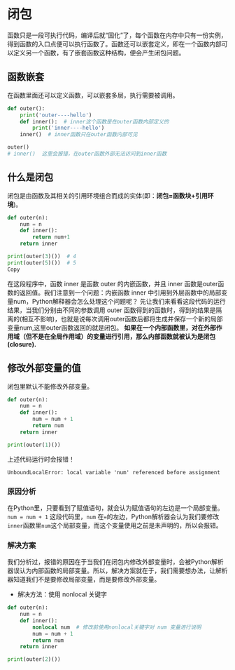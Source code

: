 # 闭包



函数只是一段可执行代码，编译后就“固化”了，每个函数在内存中只有一份实例，得到函数的入口点便可以执行函数了。函数还可以嵌套定义，即在一个函数内部可以定义另一个函数，有了嵌套函数这种结构，便会产生闭包问题。

## 函数嵌套

在函数里面还可以定义函数，可以嵌套多层，执行需要被调用。

```python
def outer():
    print('outer----hello')
    def inner():  # inner这个函数是在outer函数内部定义的
        print('inner----hello')
    inner()  # inner函数只在outer函数内部可见

outer()
# inner()  这里会报错，在outer函数外部无法访问到inner函数
```



## 什么是闭包

闭包是由函数及其相关的引用环境组合而成的实体(即：**闭包=函数块+引用环境**)。

```python
def outer(n):
    num = n
    def inner():
        return num+1
    return inner

print(outer(3)())  # 4
print(outer(5)())  # 5
Copy
```

在这段程序中，函数 inner 是函数 outer 的内嵌函数，并且 inner 函数是outer函数的返回值。我们注意到一个问题：内嵌函数 inner 中引用到外层函数中的局部变量num，Python解释器会怎么处理这个问题呢？ 先让我们来看看这段代码的运行结果，当我们分别由不同的参数调用 outer 函数得到的函数时，得到的结果是隔离的(相互不影响)，也就是说每次调用outer函数后都将生成并保存一个新的局部变量num,这里outer函数返回的就是闭包。 **如果在一个内部函数里，对在外部作用域（但不是在全局作用域）的变量进行引用，那么内部函数就被认为是闭包(closure).**



## 修改外部变量的值

闭包里默认不能修改外部变量。

```python
def outer(n):
    num = n
    def inner():
        num = num + 1
        return num
    return inner

print(outer(1)())
```



上述代码运行时会报错！

```
UnboundLocalError: local variable 'num' referenced before assignment
```

### 原因分析

在Python里，只要看到了赋值语句，就会认为赋值语句的左边是一个局部变量。`num = num + 1` 这段代码里，`num` 在`=`的左边，Python解析器会认为我们要修改`inner`函数里`num`这个局部变量，而这个变量使用之前是未声明的，所以会报错。

### 解决方案

我们分析过，报错的原因在于当我们在闭包内修改外部变量时，会被Python解析器误认为内部函数的局部变量。所以，解决方案就在于，我们需要想办法，让解析器知道我们不是要修改局部变量，而是要修改外部变量。

- 解决方法：使用 nonlocal 关键字

```python
def outer(n):
    num = n
    def inner():
        nonlocal num  # 修改前使用nonlocal关键字对 num 变量进行说明
        num = num + 1
        return num
    return inner

print(outer(2)())
```



